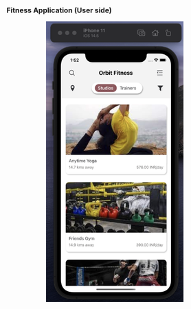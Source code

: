 ### Fitness Application (User side)

<p align="center">
  <img loading="lazy"  alt="Home Screen" src="screenshots/home.png" width="320">
</p>  